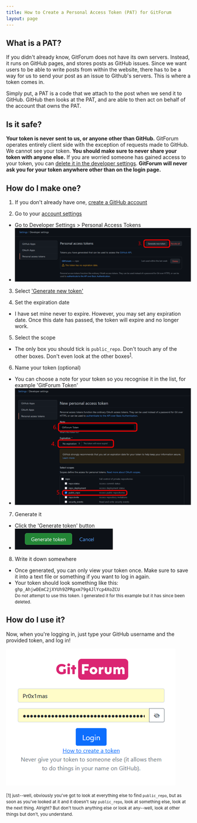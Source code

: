 ```yaml
---
title: How to Create a Personal Access Token (PAT) for GitForum
layout: page
---
```


## What is a PAT?
If you didn't already know, GitForum does not have its own servers. Instead, it runs on GitHub pages, and stores posts as GitHub issues. Since we want users to be able to write posts from within the website, there has to be a way for us to send your post as an issue to Github's servers. This is where a token comes in.

Simply put, a PAT is a code that we attach to the post when we send it to GitHub. GitHub then looks at the PAT, and are able to then act on behalf of the account that owns the PAT.

## Is it safe?
**Your token is never sent to us, or anyone other than GitHub.** GitForum operates entirely client side with the exception of requests made to GitHub. We cannot see your token. **You should make sure to never share your token with anyone else.** If you are worried someone has gained access to your token, you can [delete it in the developer settings](https://github.com/settings/tokens). **GitForum will never ask you for your token anywhere other than on the login page.**

## How do I make one?

1. If you don't already have one, [create a GitHub account](https://github.com/signup)

2. Go to your [account settings](https://github.com/settings/tokens)
- Go to Developer Settings > Personal Access Tokens
- ![screenshot](assets/tokenSetup/1.png)

3. Select ['Generate new token'](https://github.com/settings/tokens/new)

4. Set the expiration date
- I have set mine never to expire. However, you may set any expiration date. Once this date has passed, the token will expire and no longer work.

5. Select the scope
- The only box you should tick is `public_repo`. Don't touch any of the other boxes. Don't even look at the other boxes<sup>[1](#fn1)</sup>.

6. Name your token (optional)
- You can choose a note for your token so you recognise it in the list, for example 'GitForum Token'
- ![screenshot](assets/tokenSetup/2.png)

7. Generate it
- Click the 'Generate token' button
- ![screenshot](assets/tokenSetup/3.png)

8. Write it down somewhere
- Once generated, you can only view your token once. Make sure to save it into a text file or something if you want to log in again. 
- Your token should look something like this: <br> `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`<br>
<small>Do not attempt to use this token. I generated it for this example but it has since been deleted.</small>

## How do I use it?
Now, when you're logging in, just type your GitHub username and the provided token, and log in!

![screenshot](assets/tokenSetup/4.png)

<small id="fn1">[1] just--well, obviously you've got to look at everything else to find `public_repo`, but as soon as you've looked at it and it doesn't say `public_repo`, look at something else, look at the next thing. Alright? But don't touch anything else or look at any--well, look at other things but don't, you understand.</small>